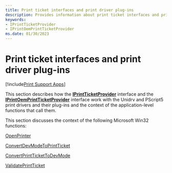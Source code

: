 ```yaml
---
title: Print ticket interfaces and print driver plug-ins
description: Provides information about print ticket interfaces and print driver plug-ins.
keywords:
- IPrintTicketProvider
- IPrintOemPrintTicketProvider
ms.date: 01/30/2023
---
```


# Print ticket interfaces and print driver plug-ins

[!include[Print Support Apps](../includes/print-support-apps.md)]

This section describes how the [**IPrintTicketProvider**](/windows-hardware/drivers/ddi/prdrvcom/nn-prdrvcom-iprintticketprovider) interface and the [**IPrintOemPrintTicketProvider**](/windows-hardware/drivers/ddi/prcomoem/nn-prcomoem-iprintoemprintticketprovider) interface work with the Unidrv and PScript5 print drivers and their plug-ins and the context of the application-level functions that call them.

This section discusses the context of the following Microsoft Win32 functions:

[OpenPrinter](openprinter.md)

[ConvertDevModeToPrintTicket](convertdevmodetoprintticket.md)

[ConvertPrintTicketToDevMode](convertprinttickettodevmode.md)

[ValidatePrintTicket](validateprintticket.md)
